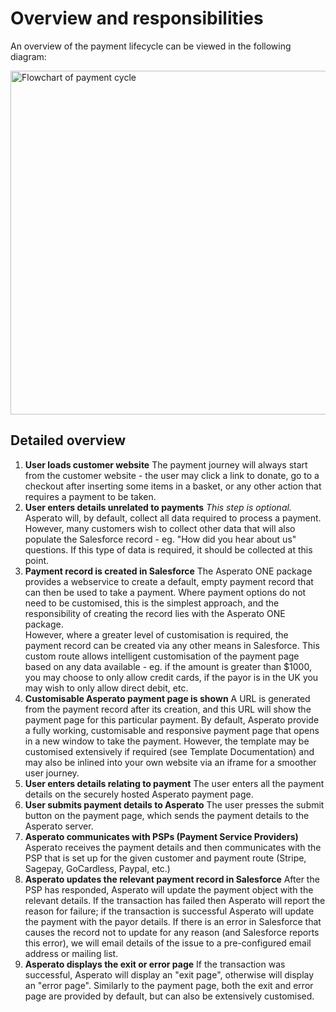 # Overview and responsibilities

An overview of the payment lifecycle can be viewed in the following diagram:

<img src="../flowchart.png" alt="Flowchart of payment cycle" style="width: 550px;"/>

## Detailed overview

<ol>
<li>
<b>User loads customer website</b> The payment journey will always start from the customer website - the user may click a link to donate, go to a checkout after inserting some items in a basket, or any other action that requires a payment to be taken.
</li>
<li>
<b>User enters details unrelated to payments</b> <i>This step is optional.</i> Asperato will, by default, collect all data required to process a payment. However, many customers wish to collect other data that will also populate the Salesforce record - eg. "How did you hear about us" questions. If this type of data is required, it should be collected at this point.
</li>
<li>
<b>Payment record is created in Salesforce</b> The Asperato ONE package provides a webservice to create a default, empty payment record that can then be used to take a payment. Where payment options do not need to be customised, this is the simplest approach, and the responsibility of creating the record lies with the Asperato ONE package.<br>
However, where a greater level of customisation is required, the payment record can be created via any other means in Salesforce. This custom route allows intelligent customisation of the payment page based on any data available - eg. if the amount is greater than $1000, you may choose to only allow credit cards, if the payor is in the UK you may wish to only allow direct debit, etc.
</li>
<li>
<b>Customisable Asperato payment page is shown</b> A URL is generated from the payment record after its creation, and this URL will show the payment page for this particular payment. By default, Asperato provide a fully working, customisable and responsive payment page that opens in a new window to take the payment. However, the template may be customised extensively if required (see Template Documentation) and may also be inlined into your own website via an iframe for a smoother user journey.
</li>
<li>
<b>User enters details relating to payment</b> The user enters all the payment details on the securely hosted Asperato payment page.
</li>
<li>
<b>User submits payment details to Asperato</b> The user presses the submit button on the payment page, which sends the payment details to the Asperato server.
</li>
<li>
<b>Asperato communicates with PSPs (Payment Service Providers)</b> Asperato receives the payment details and then communicates with the PSP that is set up for the given customer and payment route (Stripe, Sagepay, GoCardless, Paypal, etc.)
</li>
<li>
<b>Asperato updates the relevant payment record in Salesforce</b> After the PSP has responded, Asperato will update the payment object with the relevant details. If the transaction has failed then Asperato will report the reason for failure; if the transaction is successful Asperato will update the payment with the payor details. If there is an error in Salesforce that causes the record not to update for any reason (and Salesforce reports this error), we will email details of the issue to a pre-configured email address or mailing list.
</li>
<li>
<b>Asperato displays the exit or error page</b> If the transaction was successful, Asperato will display an "exit page", otherwise will display an "error page". Similarly to the payment page, both the exit and error page are provided by default, but can also be extensively customised.
</li>
</ol>
